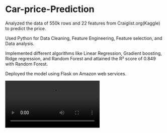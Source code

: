 # Car-price-Prediction
Analyzed the data of 550k rows and 22 features from Craiglist.org(Kaggle) to predict the price. 

Used Python for Data Cleaning, Feature Engineering, Feature selection, and Data analysis.

Implemented different algorithms like Linear Regression, Gradient boosting, Ridge regression, and Random Forest and attained the R² score of 0.849 with Random Forest.

Deployed the model using Flask on Amazon web services.

![](https://github.com/Dheepak-97/Car-price-Prediction/blob/master/Usedcar%20price%20Prediction.mp4)
